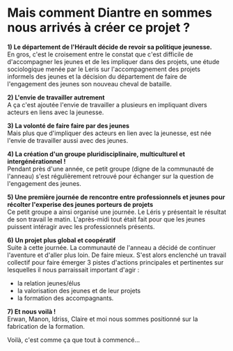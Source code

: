 # Mais comment Diantre en sommes nous arrivés à créer ce projet ?


**1) Le département de l'Hérault décide de revoir sa politique jeunesse.**  
En gros, c'est le croisement entre le constat que c'est difficile de d'accompagner les jeunes et de les impliquer dans des projets, une étude sociologique menée par le Leris sur l'accompagnement des projets informels des jeunes et la décision du département de faire de l'engagement des jeunes son nouveau cheval de bataille.

**2) L'envie de travailler autrement**  
A ça c'est ajoutée l'envie de travailler a plusieurs en impliquant divers acteurs en liens avec la jeunesse.

**3) La volonté de faire faire par des jeunes**  
Mais plus que d'impliquer des acteurs en lien avec la jeunesse, est née l'envie de travailler aussi avec des jeunes.

**4) La création d'un groupe pluridisciplinaire, multiculturel et intergénérationnel !**  
Pendant près d'une année, ce petit groupe (digne de la communauté de l'anneau) s'est régulièrement retrouvé pour échanger sur la question de l'engagement des jeunes.

**5) Une première journée de rencontre entre professionnels et jeunes pour récolter l'experise des jeunes porteurs de projets**  
Ce petit groupe a ainsi organisé une journée. Le Léris y présentait le résultat de son travail le matin. L'après-midi tout était fait pour que les jeunes puissent intéragir avec les professionnels présents. 

**6) Un projet plus global et coopératif**  
Suite à cette journée. La communauté de l'anneau a décidé de continuer l'aventure et d'aller plus loin. De faire mieux. S'est alors enclenché un travail collectif pour faire émerger 3 pistes d'actions principales et pertinentes sur lesquelles il nous parraissait important d'agir : 
- la relation jeunes/élus
- la valorisation des jeunes et de leur projets
- la formation des accompagnants. 

**7) Et nous voilà !**  
Erwan, Manon, Idriss, Claire et moi nous sommes positionné sur la fabrication de la formation. 

Voilà, c'est comme ça que tout à commencé...
